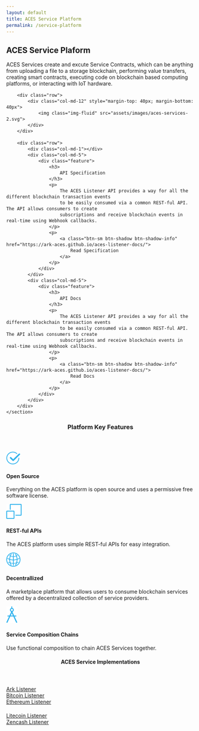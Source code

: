 ```yaml
---
layout: default
title: ACES Service Platform
permalink: /service-platform
---
```



<div class="spacial-features customFadeInUp" data-scroll="">
    <section class="container">
        <div class="row">
            <div class="col-2"></div>
            <div class="col-8">
                <div class="header">
                    <h2>ACES Service Plaform</h2>
                    <p>
                        ACES Services create and excute Service Contracts, which can be anything from uploading a file to a storage blockchain, performing value transfers, creating smart contracts, executing code on blockchain based computing platforms, or interacting with IoT hardware.
                    </p>
                </div>
            </div>
        </div>
        
        <div class="row">
            <div class="col-md-12" style="margin-top: 40px; margin-bottom: 40px">
                <img class="img-fluid" src="assets/images/aces-services-2.svg">
            </div>
        </div>
        
        <div class="row">
            <div class="col-md-1"></div>
            <div class="col-md-5">
                <div class="feature">
                    <h3>
                        API Specification
                    </h3>
                    <p>
                        The ACES Listener API provides a way for all the different blockchain transaction events 
                        to be easily consumed via a common REST-ful API. The API allows consumers to create 
                        subscriptions and receive blockchain events in real-time using Webhook callbacks.
                    </p>
                    <p>
                        <a class="btn-sm btn-shadow btn-shadow-info" href="https://ark-aces.github.io/aces-listener-docs/">
                            Read Specification
                        </a>
                    </p>
                </div>
            </div>
            <div class="col-md-5">
                <div class="feature">
                    <h3>
                        API Docs
                    </h3>
                    <p>
                        The ACES Listener API provides a way for all the different blockchain transaction events 
                        to be easily consumed via a common REST-ful API. The API allows consumers to create 
                        subscriptions and receive blockchain events in real-time using Webhook callbacks.
                    </p>
                    <p>
                        <a class="btn-sm btn-shadow btn-shadow-info" href="https://ark-aces.github.io/aces-listener-docs/">
                            Read Docs
                        </a>
                    </p>
                </div>
            </div>
        </div>
    </section>
</div>


<div class="index-features" data-scroll>
    <div class="container">
        <header>
            <h3>Platform Key Features</h3>
        </header>
        <section class="features">
            <div class="row">
                <div class="col-md-6 feature">
                    <img src="images/icons/features-icon-ok.png" class="icon" />
                    <section>
                        <h4>
                            Open Source
                        </h4>
                        <p>
                            Everything on the ACES platform is open source and uses a permissive free software license.
                        </p>
                    </section>
                </div>
                <div class="col-md-6 feature">
                    <img src="images/icons/features-icon-canvas.png" class="icon" />
                    <section>
                        <h4>
                            REST-ful APIs
                        </h4>
                        <p>
                            The ACES platform uses simple REST-ful APIs for easy integration.
                        </p>
                    </section>
                </div>
            </div>
            <div class="row">
                <div class="col-md-6 feature">
                    <img src="images/icons/features-icon-world.png" class="icon" />
                    <section>
                        <h4>
                            Decentrallized
                        </h4>
                        <p>
                            A marketplace platform that allows users to consume blockchain services offered by a 
                            decentralized collection of service providers. 
                        </p>
                    </section>
                </div>
                <div class="col-md-6 feature">
                    <img src="images/icons/features-icon-compass.png" class="icon" />
                    <section>
                        <h4>
                            Service Composition Chains
                        </h4>
                        <p>
                            Use functional composition to chain ACES Services together.
                        </p>
                    </section>
                </div>
            </div>
        </section>
    </div>
</div>


<div class="index-clients" style="margin-bottom: 70px">
    <div class="container">
        <header>
            <h4>ACES Service Implementations</h4>
        </header>
        <div class="about-2-stats">
            <div class="container">
                <div class="row" style="margin-bottom: 20px;">
                    <div class="col-md-4">
                        <a class="btn-block btn-sm btn-shadow btn-shadow-info" href="">Ark Listener</a>
                    </div>
                    <div class="col-md-4">
                        <a class="btn-block btn-sm btn-shadow btn-shadow-info" href="">Bitcoin Listener</a>
                    </div>
                    <div class="col-md-4">
                        <a class="btn-block btn-sm btn-shadow btn-shadow-info" href="">Ethereum Listener</a>
                    </div>
                </div>
                <div class="row">
                    <div class="col-md-4">
                        <a class="btn-block btn-sm btn-shadow btn-shadow-info" href="">Litecoin Listener</a>
                    </div>
                    <div class="col-md-4">
                        <a class="btn-block btn-sm btn-shadow btn-shadow-info" href="">Zencash Listener</a>
                    </div>
                </div>
            </div>
        </div>
    </div>
</div>
